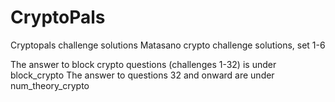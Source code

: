 # CryptoPals
Cryptopals challenge solutions
Matasano crypto challenge solutions, set 1-6

The answer to block crypto questions (challenges 1-32) is under block_crypto
The answer to questions 32 and onward are under num_theory_crypto

